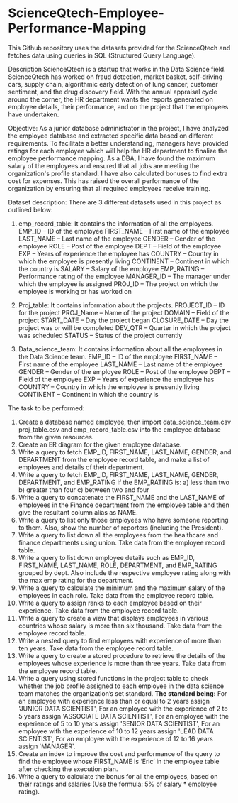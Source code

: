 # ScienceQtech-Employee-Performance-Mapping

This Github repository uses the datasets provided for the ScienceQtech and fetches data using queries in SQL (Structured Query Language).

Description
ScienceQtech is a startup that works in the Data Science field. ScienceQtech has worked on fraud detection, market basket, self-driving cars, supply chain, algorithmic early detection of lung cancer, customer sentiment, and the drug discovery field. With the annual appraisal cycle around the corner, the HR department wants the reports generated on employee details, their performance, and on the project that the employees have undertaken. 

Objective: 
As a junior database administrator in the project, I have analyzed the employee database and extracted specific data based on different requirements. To facilitate a better understanding, managers have provided ratings for each employee which will help the HR department to finalize the employee performance mapping. As a DBA, I have found the maximum salary of the employees and ensured that all jobs are meeting the organization's profile standard. I have also calculated bonuses to find extra cost for expenses. This has raised the overall performance of the organization by ensuring that all required employees receive training.

Dataset description:
There are 3 different datasets used in this project as outlined below:

1) emp_record_table: It contains the information of all the employees.
EMP_ID – ID of the employee
FIRST_NAME – First name of the employee
LAST_NAME – Last name of the employee
GENDER – Gender of the employee
ROLE – Post of the employee
DEPT – Field of the employee
EXP – Years of experience the employee has
COUNTRY – Country in which the employee is presently living
CONTINENT – Continent in which the country is
SALARY – Salary of the employee
EMP_RATING – Performance rating of the employee
MANAGER_ID – The manager under which the employee is assigned 
PROJ_ID – The project on which the employee is working or has worked on

2) Proj_table: It contains information about the projects.
PROJECT_ID – ID for the project
PROJ_Name – Name of the project
DOMAIN – Field of the project
START_DATE – Day the project began
CLOSURE_DATE – Day the project was or will be completed
DEV_QTR – Quarter in which the project was scheduled
STATUS – Status of the project currently

3) Data_science_team: It contains information about all the employees in the Data Science team.
EMP_ID – ID of the employee
FIRST_NAME – First name of the employee
LAST_NAME – Last name of the employee
GENDER – Gender of the employee
ROLE – Post of the employee
DEPT – Field of the employee
EXP – Years of experience the employee has
COUNTRY – Country in which the employee is presently living
CONTINENT – Continent in which the country is

The task to be performed: 
1) Create a database named employee, then import data_science_team.csv proj_table.csv and emp_record_table.csv into the employee database from the given resources.
2) Create an ER diagram for the given employee database.
3) Write a query to fetch EMP_ID, FIRST_NAME, LAST_NAME, GENDER, and DEPARTMENT from the employee record table, and make a list of employees and details of their department.
4) Write a query to fetch EMP_ID, FIRST_NAME, LAST_NAME, GENDER, DEPARTMENT, and EMP_RATING if the EMP_RATING is: 
a) less than two
b) greater than four 
c) between two and four
5) Write a query to concatenate the FIRST_NAME and the LAST_NAME of employees in the Finance department from the employee table and then give the resultant column alias as NAME.
6) Write a query to list only those employees who have someone reporting to them. Also, show the number of reporters (including the President).
7) Write a query to list down all the employees from the healthcare and finance departments using union. Take data from the employee record table.
8) Write a query to list down employee details such as EMP_ID, FIRST_NAME, LAST_NAME, ROLE, DEPARTMENT, and EMP_RATING grouped by dept. Also include the respective employee rating along with the max emp rating for the department.
9) Write a query to calculate the minimum and the maximum salary of the employees in each role. Take data from the employee record table.
10) Write a query to assign ranks to each employee based on their experience. Take data from the employee record table.
11) Write a query to create a view that displays employees in various countries whose salary is more than six thousand. Take data from the employee record table.
12) Write a nested query to find employees with experience of more than ten years. Take data from the employee record table.
13) Write a query to create a stored procedure to retrieve the details of the employees whose experience is more than three years. Take data from the employee record table.
14) Write a query using stored functions in the project table to check whether the job profile assigned to each employee in the data science team matches the organization’s set standard.
**The standard being:**
For an employee with experience less than or equal to 2 years assign 'JUNIOR DATA SCIENTIST',
For an employee with the experience of 2 to 5 years assign 'ASSOCIATE DATA SCIENTIST',
For an employee with the experience of 5 to 10 years assign 'SENIOR DATA SCIENTIST',
For an employee with the experience of 10 to 12 years assign 'LEAD DATA SCIENTIST',
For an employee with the experience of 12 to 16 years assign 'MANAGER'.
15) Create an index to improve the cost and performance of the query to find the employee whose FIRST_NAME is ‘Eric’ in the employee table after checking the execution plan.
16) Write a query to calculate the bonus for all the employees, based on their ratings and salaries (Use the formula: 5% of salary * employee rating).
